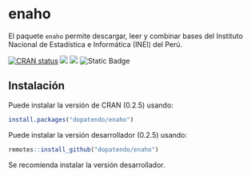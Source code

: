 
<!-- README.md is generated from README.Rmd. Please edit that file -->

# enaho

El paquete `enaho` permite descargar, leer y combinar bases del
Instituto Nacional de Estadística e Informática (INEI) del Perú.

<!-- badges: start -->

[![CRAN
status](https://www.r-pkg.org/badges/version/enaho)](https://CRAN.R-project.org/package=enaho)
[![](https://img.shields.io/github/r-package/v/dopatendo/enaho)](https://github.com/dopatendo/enaho)
[![](https://img.shields.io/badge/lifecycle-stable-brightgreen.svg)](https://lifecycle.r-lib.org/articles/stages.html#stable)
![Static
Badge](https://img.shields.io/badge/dependencies-haven,_tibble-brightgreen)
<!-- ![![](http://cranlogs.r-pkg.org/badges/grand-total/ILSAmerge?color=blue)](https://cran.r-project.org/package=ILSAmerge)-->
<!-- badges: end -->

## Instalación

Puede instalar la versión de CRAN (0.2.5) usando:

``` r
install.packages("dopatendo/enaho")
```

Puede instalar la versión desarrollador (0.2.5) usando:

``` r
remotes::install_github("dopatendo/enaho")
```

Se recomienda instalar la versión desarrollador.
